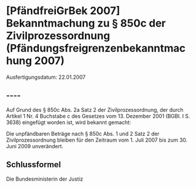 # [PfändfreiGrBek 2007] Bekanntmachung zu § 850c der Zivilprozessordnung  (Pfändungsfreigrenzenbekanntmachung 2007)

Ausfertigungsdatum: 22.01.2007

 

## ----

Auf Grund des § 850c Abs. 2a Satz 2 der Zivilprozessordnung, der durch Artikel 1 Nr. 4 Buchstabe c des Gesetzes vom 13. Dezember 2001 (BGBl. I S. 3638) eingefügt worden ist, wird bekannt gemacht:

Die unpfändbaren Beträge nach § 850c Abs. 1 und 2 Satz 2 der Zivilprozessordnung bleiben für den Zeitraum vom 1. Juli 2007 bis zum 30. Juni 2009 unverändert.


## Schlussformel

Die Bundesministerin der Justiz
